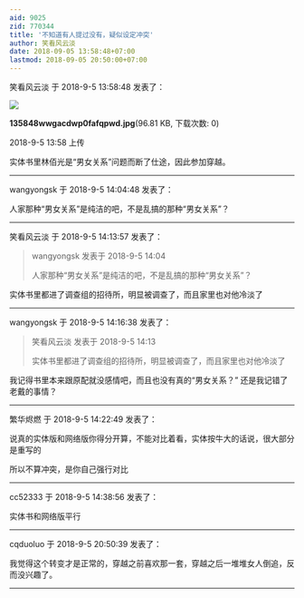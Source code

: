 ```yaml
---
aid: 9025
zid: 770344
title: '不知道有人提过没有，疑似设定冲突'
author: 笑看风云淡
date: 2018-09-05 13:58:48+07:00
lastmod: 2018-09-05 20:50:00+07:00
---
```


笑看风云淡 于 2018-9-5 13:58:48 发表了：

![](https://cdn.jsdelivr.net/gh/lzjluzijie/beichao@main/img/135848wwgacdwp0fafqpwd.jpg)



**135848wwgacdwp0fafqpwd.jpg**(96.81 KB, 下载次数: 0)



2018-9-5 13:58 上传



实体书里林佰光是“男女关系”问题而断了仕途，因此参加穿越。

---------

wangyongsk 于 2018-9-5 14:04:48 发表了：

人家那种“男女关系”是纯洁的吧，不是乱搞的那种“男女关系”？

---------

笑看风云淡 于 2018-9-5 14:13:57 发表了：

> wangyongsk 发表于 2018-9-5 14:04
> 
> 人家那种“男女关系”是纯洁的吧，不是乱搞的那种“男女关系”？



实体书里都进了调查组的招待所，明显被调查了，而且家里也对他冷淡了

---------

wangyongsk 于 2018-9-5 14:16:38 发表了：

> 笑看风云淡 发表于 2018-9-5 14:13
> 
> 实体书里都进了调查组的招待所，明显被调查了，而且家里也对他冷淡了



我记得书里本来跟原配就没感情吧，而且也没有真的“男女关系？” 还是我记错了老戴的事情？

---------

繁华烬燃 于 2018-9-5 14:22:49 发表了：

说真的实体版和网络版你得分开算，不能对比着看，实体按牛大的话说，很大部分是重写的

所以不算冲突，是你自己强行对比

---------

cc52333 于 2018-9-5 14:38:56 发表了：

实体书和网络版平行

---------

cqduoluo 于 2018-9-5 20:50:39 发表了：

我觉得这个转变才是正常的，穿越之前喜欢那一套，穿越之后一堆堆女人倒追，反而没兴趣了。

---------

